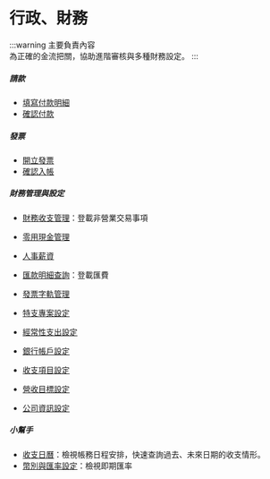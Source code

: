 # 行政、財務

:::warning 主要負責內容  
為正確的金流把關，協助進階審核與多種財務設定。
:::

##### **請款**

- [填寫付款明細](payment/detail)
- [確認付款](payment/done)

##### **發票**

- [開立發票](invoice/invoice-pass/)
- [確認入帳](invoice/invoice-done/)

##### **財務管理與設定**

- [財務收支管理](finance/variable-statement)：登載非營業交易事項
- [零用現金管理](finance/petty-cash)
- [人事薪資](finance/salary)
- [匯款明細查詢](finance/remittances)：登載匯費
- [發票字軌管理](finance/invoice-serial-number)

- [特支專案設定](finance/special-disbursement-project)
- [經常性支出設定](finance/current-expenditure)
- [銀行帳戶設定](finance/bank-account)
- [收支項目設定](finance/trade-statement)
- [營收目標設定](finance/revenue-goal)
- [公司資訊設定](finance/company-info)

##### **小幫手**

- [收支日曆](finance/payment-calendar)：檢視帳務日程安排，快速查詢過去、未來日期的收支情形。
- [幣別與匯率設定](finance/currency)：檢視即期匯率

